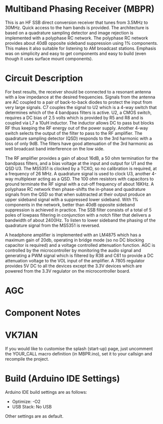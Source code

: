 # Multiband Phasing Receiver (MBPR)
This is an HF SSB direct conversion receiver that tunes from 3.5MHz to 30MHz. Quick access to the ham bands is provided. The architecture is based on a quadrature sampling detector and image rejection is implemented with a polyphase RC network. The polyphase RC network provides about 40dB opposite sideband suppression using 1% components. This makes it also suitable for listening to AM broadcast stations. Emphasis was on simplicity and easy to get components and easy to build (even though it uses surface mount components).
# Circuit Description
For best results, the receiver should be connected to a resonant antenna with a low impedance at the desired frequencies. Signals from the antenna are AC coupled to a pair of back-to-back diodes to protect the input from very large signals. C7 couples the signal to U2 which is a 4-way switch that determines which of the 4 bandpass filters is active. U2, a CMOS switch, requires a DC bias of 2.5 volts which is provided by R5 and R8 and is coupled via L7 a 10uH inductor. The inductor allows DC to pass but blocks RF thus keeping the RF energy out of the power supply. Another 4-way switch selects the output of the filter to pass to the RF amplifier. The quadrature sampling detector (QSD) responds to the 3rd harmonic with a loss of only 9dB. The filters have good attenuation of the 3rd harmonic as well broadcast band interference on the low side.

The RF amplifier provides a gain of about 16dB, a 50 ohm termination for the bandpass filters, and a bias voltage at the input and output for U1 and the QSD U3. The MS5351 is clocked by a TCXO, so no calibration is required, at a frequency of 26 MHz. A quadrature signal is used to clock U3, another 4-way multiplexer acting as a QSD. The 100 ohm resistors with capacitors to ground terminate the RF signal with a cut-off frequency of about 16KHz. A polyphase RC network then phase-shifts the in-phase and quadrature signals from the QSD so that when subtracted at their output produce an upper sideband signal with a suppressed lower sideband. With 1% components in the network, better than 40dB opposite sideband suppression is achieved in practice. The SSB filter consists of a total of 5 poles of lowpass filtering in conjunction with a notch filter that delivers a bandwidth of about 2400Hz. To listen to lower sideband the phasing of the quadrature signal from the MS5351 is reversed.

A headphone amplifier is implemented with an LM4875 which has a maximum gain of 20db, operating in bridge mode (so no DC blocking capacitor is required) and a voltage controlled attenuation function. AGC is controlled by the microcontroller by monitoring the audio signal and generating a PWM signal which is filtered by R38 and C61 to provide a DC attenuation voltage to the VOL input of the amplifier. A 7805 regulator provides 5V DC to all the devices except the 3.3V devices which are powered from the 3.3V regulator on the microcontroller board.
# AGC
# Component Notes
# VK7IAN
If you would like to customise the splash (start-up) page, just uncomment the YOUR_CALL macro definition (in MBPR.ino), set it to your callsign and recompile the project. 
# Build (Arduino IDE Settings)
Arduino IDE build settings are as follows:

 * Optimize: -O2
 * USB Stack: No USB

Other settings are as default.
